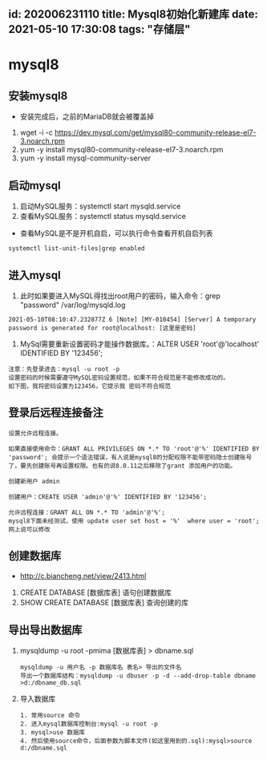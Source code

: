 id: 202006231110
title: Mysql8初始化新建库
date: 2021-05-10 17:30:08
tags: "存储层"
---------

# mysql8

## 安装mysql8

* 安装完成后，之前的MariaDB就会被覆盖掉
1. wget -i -c https://dev.mysql.com/get/mysql80-community-release-el7-3.noarch.rpm
1. yum -y install mysql80-community-release-el7-3.noarch.rpm
1. yum -y install mysql-community-server

## 启动mysql

1. 启动MySQL服务：systemctl start  mysqld.service
1. 查看MySQL服务：systemctl status  mysqld.service
* 查看MySQL是不是开机自启，可以执行命令查看开机自启列表
```aidl
systemctl list-unit-files|grep enabled
```

## 进入mysql

1. 此时如果要进入MySQL得找出root用户的密码，输入命令：grep "password" /var/log/mysqld.log
```aidl
2021-05-10T08:10:47.232877Z 6 [Note] [MY-010454] [Server] A temporary password is generated for root@localhost: [这里是密码]
```
1. MySql需要重新设置密码才能操作数据库。：ALTER USER 'root'@'localhost' IDENTIFIED BY '123456';
```aidl
注意：先登录进去：mysql -u root -p
设置密码的时候需要遵守MySQL密码设置规范，如果不符合规范是不能修改成功的。
如下图，我将密码设置为123456，它提示我 密码不符合规范
```

## 登录后远程连接备注

```aidl
设置允许远程连接。

如果直接使用命令：GRANT ALL PRIVILEGES ON *.* TO 'root'@'%' IDENTIFIED BY 'password'; 会提示一个语法错误，有人说是mysql8的分配权限不能带密码隐士创建账号了，要先创建账号再设置权限。也有的说8.0.11之后移除了grant 添加用户的功能。

创建新用户 admin

创建用户：CREATE USER 'admin'@'%' IDENTIFIED BY '123456';

允许远程连接：GRANT ALL ON *.* TO 'admin'@'%';
mysql8下面未经测试，使用 update user set host = '%'  where user = 'root'; 网上说可以修改
```

## 创建数据库

* http://c.biancheng.net/view/2413.html
1.  CREATE DATABASE [数据库表] 语句创建数据库
1. SHOW CREATE DATABASE [数据库表] 查询创建的库

## 导出导出数据库

1. mysqldump -u root -pmima [数据库表] > dbname.sql
    ```aidl
    mysqldump -u 用户名 -p 数据库名 表名> 导出的文件名 
    导出一个数据库结构：mysqldump -u dbuser -p -d --add-drop-table dbname >d:/dbname_db.sql
    ```
1. 导入数据库
    ```aidl
    1. 常用source 命令
    2. 进入mysql数据库控制台:mysql -u root -p
    3. mysql>use 数据库
    4. 然后使用source命令，后面参数为脚本文件(如这里用到的.sql):mysql>source d:/dbname.sql 
    ```
  